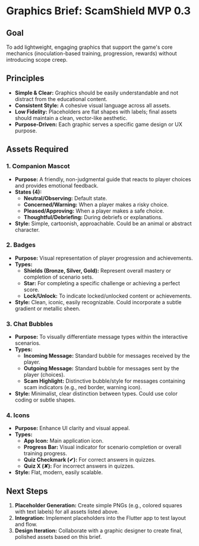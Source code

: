 # Graphics Brief: ScamShield MVP 0.3

## Goal
To add lightweight, engaging graphics that support the game's core mechanics (inoculation-based training, progression, rewards) without introducing scope creep.

## Principles
- **Simple & Clear:** Graphics should be easily understandable and not distract from the educational content.
- **Consistent Style:** A cohesive visual language across all assets.
- **Low Fidelity:** Placeholders are flat shapes with labels; final assets should maintain a clean, vector-like aesthetic.
- **Purpose-Driven:** Each graphic serves a specific game design or UX purpose.

## Assets Required

### 1. Companion Mascot
- **Purpose:** A friendly, non-judgmental guide that reacts to player choices and provides emotional feedback.
- **States (4):**
    - **Neutral/Observing:** Default state.
    - **Concerned/Warning:** When a player makes a risky choice.
    - **Pleased/Approving:** When a player makes a safe choice.
    - **Thoughtful/Debriefing:** During debriefs or explanations.
- **Style:** Simple, cartoonish, approachable. Could be an animal or abstract character.

### 2. Badges
- **Purpose:** Visual representation of player progression and achievements.
- **Types:**
    - **Shields (Bronze, Silver, Gold):** Represent overall mastery or completion of scenario sets.
    - **Star:** For completing a specific challenge or achieving a perfect score.
    - **Lock/Unlock:** To indicate locked/unlocked content or achievements.
- **Style:** Clean, iconic, easily recognizable. Could incorporate a subtle gradient or metallic sheen.

### 3. Chat Bubbles
- **Purpose:** To visually differentiate message types within the interactive scenarios.
- **Types:**
    - **Incoming Message:** Standard bubble for messages received by the player.
    - **Outgoing Message:** Standard bubble for messages sent by the player (choices).
    - **Scam Highlight:** Distinctive bubble/style for messages containing scam indicators (e.g., red border, warning icon).
- **Style:** Minimalist, clear distinction between types. Could use color coding or subtle shapes.

### 4. Icons
- **Purpose:** Enhance UI clarity and visual appeal.
- **Types:**
    - **App Icon:** Main application icon.
    - **Progress Bar:** Visual indicator for scenario completion or overall training progress.
    - **Quiz Checkmark (✔):** For correct answers in quizzes.
    - **Quiz X (✘):** For incorrect answers in quizzes.
- **Style:** Flat, modern, easily scalable.

## Next Steps
1.  **Placeholder Generation:** Create simple PNGs (e.g., colored squares with text labels) for all assets listed above.
2.  **Integration:** Implement placeholders into the Flutter app to test layout and flow.
3.  **Design Iteration:** Collaborate with a graphic designer to create final, polished assets based on this brief.
